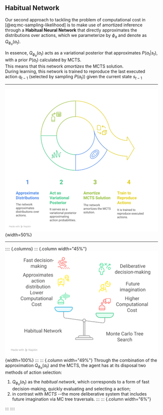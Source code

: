 ## Habitual Network

Our second approach to tackling the problem of computational cost in [@eq:mc-sampling-likelihood] is to make use of amortized inference through a **Habitual Neural Network** that directly approximates the distributions over actions, which we parameterize by $\phi_a$ and denote as $Q_{\phi_a}(a_t)$.

In essence, $Q_{\phi_a}(a_t)$ acts as a variational posterior that approximates $P(a_t|s_t)$, with a prior $P(a_t)$ calculated by MCTS.  
This means that this network *amortizes* the MCTS solution.  
During learning, this network is trained to reproduce the last executed action $q_{t-1}$ (selected by sampling $P(a_t)$) given the current state $s_{t-1}$

---

![Habitual Network Cycle](img/HNN-cycle.svg){width=50%}

---

:::: {.columns}
::: {.column width="45%"}
![Comparison of MCTS and HNN](img/mcts-vs-hnn.svg){width=100%}
:::
::: {.column width="49%"}
Through the combination of the approximation $Q_{\phi_a}(a_t)$ and the MCTS, the agent has at its disposal two methods of action selection:

1. $Q_{\phi_a}(a_t)$ as the *habitual network*, which corresponds to a form of fast decision-making, quickly evaluating and selecting a action; 
2. in contrast with *MCTS* --the more deliberative system that includes future imagination via MC tree traversals.
:::
::: {.column width="6%"}
<!-- this column acts as a margin for the table -->
:::
:::: 

